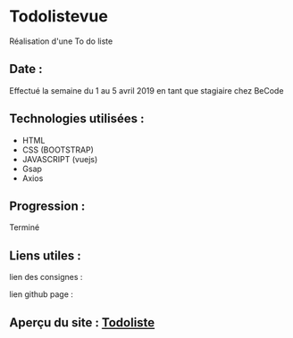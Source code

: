 # Todolistevue

Réalisation d'une To do liste

## Date :

Effectué la semaine du 1 au 5 avril 2019 en tant que stagiaire chez BeCode

## Technologies utilisées :

+ HTML
+ CSS (BOOTSTRAP)
+ JAVASCRIPT (vuejs)
+ Gsap
+ Axios

## Progression :

Terminé

## Liens utiles :

lien des consignes :

lien github page :
## Aperçu du site : [Todoliste](Todoliste.png)

